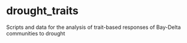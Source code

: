# drought_traits
Scripts and data for the analysis of trait-based responses of Bay-Delta communities to drought 
